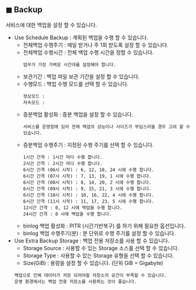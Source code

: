 ## &#9724; Backup
서비스에 대한 백업을 설정 할 수 있습니다.

+ Use Schedule Backup : 계획된 백업을 수행 할 수 있습니다.
  - 전체백업 수행주기 : 매일 받거나 주 1회 받도록 설정 할 수 있습니다.
  - 전체백업 수행시간 : 전체 백업 수행 시간을 정할 수 있습니다.
    ```
    업무가 가장 가벼운 시간대를 설정해야 합니다.
    ```
  - 보관기간 : 백업 파일 보관 기간을 설정 할 수 있습니다.
  - 수행모드 : 백업 수행 모드를 선택 할 수 있습니다.
    ```
    정상모드 : 
    저속모드 : 
    ```
  - 증분백업 활성화 : 증분 백업을 설정 할 수 있습니다.
    ```
    서비스를 운영함에 있어 전체 백업의 성능이나 사이즈가 부담스러울 경우 고려 할 수 있습니다.
    ```
  - 증분백업 수행주기 : 지정된 수행 주기를 선택 할 수 있습니다.
    ```
    1시간 간격 : 1시간 마다 수행 합니다.
    2시간 간격 : 2시간 마다 수행 합니다.
    6시간 간격 (06시 시작) : 6, 12, 18, 24 시에 수행 합니다.
    6시간 간격 (07시 시작) : 7, 13, 19, 1 시에 수행 합니다.
    6시간 간격 (08시 시작) : 8, 14, 20, 2 시에 수행 합니다.
    6시간 간격 (09시 시작) : 9, 15, 21, 3 시에 수행 합니다.
    6시간 간격 (10시 시작) : 10, 16, 22, 4 시에 수행 합니다.
    6시간 간격 (11시 시작) : 11, 17, 23, 5 시에 수행 합니다.
    12시간 간격 : 0, 12 시에 백업을 수행 합니다.
    24시간 간격 : 0 시에 백업을 수행 합니다.
    ```
  - binlog 백업 활성화 : PITR (시간기반복구) 를 하기 위해 필요한 옵션입니다.
  - binlog 백업 수행주기(분) : 분 단위로 수행 주기를 설정 할 수 있습니다.
+ Use Extra Backup Storage : 백업 전용 저장소를 사용 할 수 있습니다.
  - Storage Source : 사용할 수 있는 Storage 소스를 선택 할 수 있습니다.
  - Storage Type : 사용할 수 있는 Storage 유형을 선택 할 수 있습니다.
  - Size(GiB) : 용량을 설정 할 수 있습니다. (단위 GiB = Gigabyte)
  ```
  백업으로 인해 데이터가 저장 되어야할 저장소의 공간이 부족할 수 있습니다.
  운영 환경에서는 백업 전용 저장소를 사용하는 것이 좋습니다.
  ```
